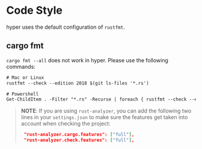 # Code Style

hyper uses the default configuration of `rustfmt`.

## cargo fmt

`cargo fmt --all` does not work in hyper. Please use the following commands:

```txt
# Mac or Linux
rustfmt --check --edition 2018 $(git ls-files '*.rs')

# Powershell
Get-ChildItem . -Filter "*.rs" -Recurse | foreach { rustfmt --check --edition 2018 $_.FullName }
```

> **NOTE**: If you are using `rust-analyzer`, you can add the following two lines in your `settings.json` to make sure the features get taken into account when checking the project:
>
>    ```json
>     "rust-analyzer.cargo.features": ["full"],
>     "rust-analyzer.check.features": ["full"],
>    ```
